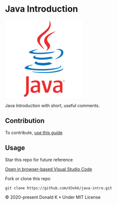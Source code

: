 # Java Introduction

![Java Logo](https://github.com/d3vkk/java-intro/blob/master/java-logo.png)

Java Introduction with short, useful comments.

## Contribution

To contribute, [use this guide](https://github.com/d3vkk/open-source/blob/master/CONTRIBUTING.md)

## Usage

Star this repo for future reference

[Open in browser-based Visual Studio Code](https://vscode.dev//github/d3vkk/java-intro)

Fork or clone this repo
```
git clone https://github.com/d3vkk/java-intro.git
```

© 2020-present Donald K • Under MIT License
